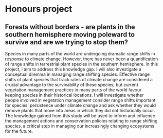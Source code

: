 # Honours project
## Forests without borders - are plants in the southern hemisphere moving poleward to survive and are we trying to stop them?

Species in many parts of the world are undergoing dramatic range shifts in response to climate change. However, there has never been a quantification of range shifts in terrestrial plant species in the southern hemisphere. In this project, I aim to address this knowledge gap. I will also investigate a conceptual dilemma in managing range shifting species. Effective range shifts of plant species that track rates of climate change are considered a crucial advantage to the survivability of these species, but current vegetation management practices in many parts of the world favour keeping species in their historical locations. I will investigate whether people involved in vegetation management consider range shifts important for species’ persistence under climate change and ask whether they would remove plants that move into areas in which they did not historically occur. The knowledge gained from this study will be used to inform and influence the management actions and conservation policies relating to range shifting species, a critical step in managing our increasingly changing ecosystems for the future.
